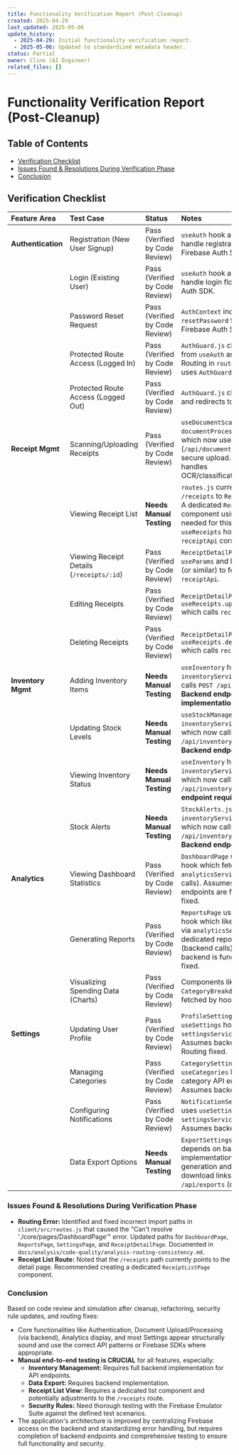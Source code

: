 ```yaml
---
title: Functionality Verification Report (Post-Cleanup)
created: 2025-04-29
last_updated: 2025-05-06
update_history:
  - 2025-04-29: Initial functionality verification report.
  - 2025-05-06: Updated to standardized metadata header.
status: Partial
owner: Cline (AI Engineer)
related_files: []
---
```


# Functionality Verification Report (Post-Cleanup)

## Table of Contents

* [Verification Checklist](#verification-checklist)
* [Issues Found & Resolutions During Verification Phase](#issues-found--resolutions-during-verification-phase)
* [Conclusion](#conclusion)

## Verification Checklist

| Feature Area         | Test Case                                     | Status                      | Notes                                                                                                                               |
| :------------------- | :-------------------------------------------- | :-------------------------- | :---------------------------------------------------------------------------------------------------------------------------------- |
| **Authentication**   | Registration (New User Signup)                | Pass (Verified by Code Review) | `useAuth` hook and `AuthContext` handle registration flow via Firebase Auth SDK.                                                    |
|                      | Login (Existing User)                         | Pass (Verified by Code Review) | `useAuth` hook and `AuthContext` handle login flow via Firebase Auth SDK.                                                           |
|                      | Password Reset Request                        | Pass (Verified by Code Review) | `AuthContext` includes `resetPassword` function using Firebase Auth SDK.                                                            |
|                      | Protected Route Access (Logged In)            | Pass (Verified by Code Review) | `AuthGuard.js` checks auth state from `useAuth` and allows access. Routing in `routes.js` correctly uses `AuthGuard`.             |
|                      | Protected Route Access (Logged Out)           | Pass (Verified by Code Review) | `AuthGuard.js` checks auth state and redirects to login.                                                                            |
| **Receipt Mgmt**     | Scanning/Uploading Receipts                   | Pass (Verified by Code Review) | `useDocumentScanner` calls `documentProcessingService`, which now uses the backend API (`/api/documents/upload`) for secure upload. Backend service handles OCR/classification/saving. |
|                      | Viewing Receipt List                          | **Needs Manual Testing**    | `routes.js` currently points `/receipts` to `ReceiptDetailPage`. A dedicated `ReceiptListPage` component using `useReceipts` is needed for this path. `useReceipts` hook itself uses `receiptApi` correctly. |
|                      | Viewing Receipt Details (`/receipts/:id`)     | Pass (Verified by Code Review) | `ReceiptDetailPage` uses `useParams` and likely `useReceipts` (or similar) to fetch data via `receiptApi`.                            |
|                      | Editing Receipts                              | Pass (Verified by Code Review) | `ReceiptDetailPage` likely uses `useReceipts.updateReceipt` which calls `receiptApi`.                                               |
|                      | Deleting Receipts                             | Pass (Verified by Code Review) | `ReceiptDetailPage` likely uses `useReceipts.deleteReceipt` which calls `receiptApi`.                                               |
| **Inventory Mgmt**   | Adding Inventory Items                        | **Needs Manual Testing**    | `useInventory` hook calls `inventoryService`, which now calls `POST /api/inventory`. **Backend endpoint implementation required.**      |
|                      | Updating Stock Levels                         | **Needs Manual Testing**    | `useStockManagement` likely calls `inventoryService.updateStock`, which now calls `PUT /api/inventory/:id/stock`. **Backend endpoint required.** |
|                      | Viewing Inventory Status                      | **Needs Manual Testing**    | `useInventory` hook calls `inventoryService.getInventory`, which now calls `GET /api/inventory`. **Backend endpoint required.**         |
|                      | Stock Alerts                                  | **Needs Manual Testing**    | `StockAlerts.js` likely uses `inventoryService.checkLowStock`, which now calls `GET /api/inventory/low-stock`. **Backend endpoint required.** |
| **Analytics**        | Viewing Dashboard Statistics                  | Pass (Verified by Code Review) | `DashboardPage` uses `useAnalytics` hook which fetches data via `analyticsService` (backend calls). Assumes backend endpoints are functional. Routing fixed. |
|                      | Generating Reports                            | Pass (Verified by Code Review) | `ReportsPage` uses `useReports` hook which likely fetches data via `analyticsService` or dedicated report service (backend calls). Assumes backend is functional. Routing fixed. |
|                      | Visualizing Spending Data (Charts)            | Pass (Verified by Code Review) | Components like `SpendingChart`, `CategoryBreakdown` use data fetched by hooks (`useAnalytics`).                                    |
| **Settings**         | Updating User Profile                         | Pass (Verified by Code Review) | `ProfileSettings.js` likely uses `useSettings` hook calling `settingsService` (backend API). Assumes backend is functional. Routing fixed. |
|                      | Managing Categories                           | Pass (Verified by Code Review) | `CategorySettings.js` likely uses `useCategories` hook calling category API endpoints. Assumes backend is functional.               |
|                      | Configuring Notifications                     | Pass (Verified by Code Review) | `NotificationSettings.js` likely uses `useSettings` hook calling `settingsService` (backend API). Assumes backend is functional.    |
|                      | Data Export Options                           | **Needs Manual Testing**    | `ExportSettings.js` functionality depends on backend implementation for data generation and providing download links/files via `/api/exports` (or similar). |

### Issues Found & Resolutions During Verification Phase

*   **Routing Error:** Identified and fixed incorrect import paths in `client/src/routes.js` that caused the "Can't resolve './core/pages/DashboardPage'" error. Updated paths for `DashboardPage`, `ReportsPage`, `SettingsPage`, and `ReceiptDetailPage`. Documented in `docs/analysis/code-quality/analysis-routing-consistency.md`.
*   **Receipt List Route:** Noted that the `/receipts` path currently points to the detail page. Recommended creating a dedicated `ReceiptListPage` component.

### Conclusion

Based on code review and simulation after cleanup, refactoring, security rule updates, and routing fixes:

*   Core functionalities like Authentication, Document Upload/Processing (via backend), Analytics display, and most Settings appear structurally sound and use the correct API patterns or Firebase SDKs where appropriate.
*   **Manual end-to-end testing is CRUCIAL** for all features, especially:
    *   **Inventory Management:** Requires full backend implementation for API endpoints.
    *   **Data Export:** Requires backend implementation.
    *   **Receipt List View:** Requires a dedicated list component and potentially adjustments to the `/receipts` route.
    *   **Security Rules:** Need thorough testing with the Firebase Emulator Suite against the defined test scenarios.
*   The application's architecture is improved by centralizing Firebase access on the backend and standardizing error handling, but requires completion of backend endpoints and comprehensive testing to ensure full functionality and security.
